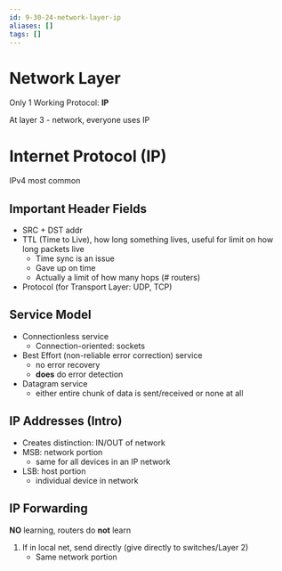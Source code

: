 ```yaml
---
id: 9-30-24-network-layer-ip
aliases: []
tags: []
---
```


# Network Layer

Only 1 Working Protocol: **IP**

At layer 3 - network, everyone uses IP

# Internet Protocol (IP)
IPv4 most common

## Important Header Fields
- SRC + DST addr
- TTL (Time to Live), how long something lives, useful for limit on how long packets live
    - Time sync is an issue
    - Gave up on time
    - Actually a limit of how many hops (# routers)
- Protocol (for Transport Layer: UDP, TCP)

## Service Model
- Connectionless service
    - Connection-oriented: sockets
- Best Effort (non-reliable error correction) service
    - no error recovery
    - **does** do error detection
- Datagram service
    - either entire chunk of data is sent/received or none at all

## IP Addresses (Intro)
- Creates distinction: IN/OUT of network
- MSB: network portion
    - same for all devices in an IP network
- LSB: host portion
    - individual device in network

## IP Forwarding
**NO** learning, routers do **not** learn

1) If in local net, send directly (give directly to switches/Layer 2)
    - Same network portion
